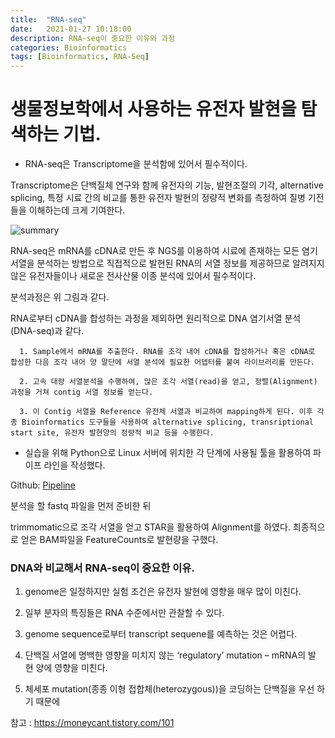 ```yaml
---
title:  "RNA-seq"
date:   2021-01-27 10:18:00
description: RNA-seq이 중요한 이유와 과정
categories: Bioinformatics
tags: [Bioinformatics, RNA-Seq]
---
```


# 생물정보학에서 사용하는 유전자 발현을 탐색하는 기법. 

+ RNA-seq은 Transcriptome을 분석함에 있어서 필수적이다.

Transcriptome은 단백질체 연구와 함께 유전자의 기능, 발현조절의 기각, alternative splicing, 특정 시료 간의 비교를 통한 유전자 발현의 정량적 변화를 측정하여 질병 기전 들을 이해하는데 크게 기여한다. 

![summary](https://dbscthumb-phinf.pstatic.net/5282_000_1/20181218180854876_98SPK75D2.png/journal.pcbi.100.png?type=w646_fst_n;;92;true)

RNA-seq은 mRNA를 cDNA로 만든 후 NGS를 이용하여 시료에 존재하는 모든 염기 서열을 분석하는 방법으로 직접적으로 발현된 RNA의 서열 정보를 제공하므로 알려지지 않은 유전자들이나 새로운 전사산물 이종 분석에 있어서 필수적이다.

분석과정은 위 그림과 같다.

RNA로부터 cDNA를 합성하는 과정을 제외하면 원리적으로 DNA 염기서열 분석(DNA-seq)과 같다. 

      1. Sample에서 mRNA를 추출한다. RNA를 조각 내어 cDNA를 합성하거나 혹은 cDNA로 합성한 다음 조각 내어 양 말단에 서열 분석에 필요한 어뎁터를 붙여 라이브러리를 만든다.

      2. 고속 대량 서열분석을 수행하여, 많은 조각 서열(read)을 얻고, 정렬(Alignment) 과정을 거쳐 contig 서열 정보를 얻는다.

      3. 이 Contig 서열을 Reference 유전체 서열과 비교하여 mapping하게 된다. 이후 각종 Bioinformatics 도구들을 사용하여 alternative splicing, transriptional start site, 유전자 발현양의 정량적 비교 등을 수행한다. 


+ 실습을 위해 Python으로 Linux 서버에 위치한 각 단계에 사용될 툴을 활용하여 파이프 라인을 작성했다.


Github: [Pipeline][Gitlink]

[Gitlink]: https://github.com/martinuslee/goosebumps

분석을 할 fastq 파일을 먼저 준비한 뒤 

trimmomatic으로 조각 서열을 얻고 STAR을 활용하여 Alignment를 하였다. 최종적으로 얻은 BAM파일을 FeatureCounts로 발현량을 구했다.



### DNA와 비교해서 RNA-seq이 중요한 이유.


1. genome은 일정하지만 실험 조건은 유전자 발현에 영향을 매우 많이 미친다.

2. 일부 분자의 특징들은 RNA 수준에서만 관찰할 수 있다.

3. genome sequence로부터 transcript sequene를 예측하는 것은 어렵다.

4. 단백질 서열에 명백한 영향을 미치지 않는 ‘regulatory’ mutation – mRNA의 발
현 양에 영향을 미친다.

5. 체세포 mutation(종종 이형 접합체(heterozygous))을 코딩하는 단백질을 우선
하기 때문에

참고 : https://moneycant.tistory.com/101

